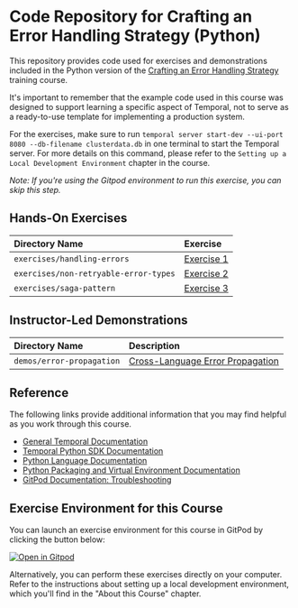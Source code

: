 # Code Repository for Crafting an Error Handling Strategy (Python)

This repository provides code used for exercises and demonstrations
included in the Python version of the [Crafting an Error Handling Strategy](https://learn.temporal.io/courses/crafting-error-strategy)
training course.

It's important to remember that the example code used in this course was designed 
to support learning a specific aspect of Temporal, not to serve as a ready-to-use 
template for implementing a production system.

For the exercises, make sure to run `temporal server start-dev --ui-port 8080 --db-filename clusterdata.db` 
in one terminal to start the Temporal server. For more details on this command,
please refer to the `Setting up a Local Development Environment` chapter in the
course. 

*Note: If you're using the Gitpod environment to run this exercise, you can skip this step.*

## Hands-On Exercises

| Directory Name                           | Exercise                                                    |
| :--------------------------------------- | :---------------------------------------------------------- |
| `exercises/handling-errors`              | [Exercise 1](exercises/handling-errors/README.md)           |
| `exercises/non-retryable-error-types`    | [Exercise 2](exercises/non-retryable-error-types/README.md) |
| `exercises/saga-pattern`        | [Exercise 3](exercises/sagas/README.md)                       |

## Instructor-Led Demonstrations

| Directory Name            | Description                                                         |
| :------------------------ | :------------------------------------------------------------------ |
| `demos/error-propagation` | [Cross-Language Error Propagation](demos/error-propagation/README.md) |

## Reference

The following links provide additional information that you may find helpful as
you work through this course.

- [General Temporal Documentation](https://docs.temporal.io/)
- [Temporal Python SDK Documentation](https://python.temporal.io/)
- [Python Language Documentation](https://docs.python.org/3/)
- [Python Packaging and Virtual Environment Documentation](https://packaging.python.org/en/latest/tutorials/installing-packages/#creating-virtual-environments)
- [GitPod Documentation: Troubleshooting](https://www.gitpod.io/docs/troubleshooting)

## Exercise Environment for this Course

You can launch an exercise environment for this course in GitPod by clicking the
button below:

[![Open in Gitpod](https://gitpod.io/button/open-in-gitpod.svg)](https://gitpod.io/#https://github.com/temporalio/edu-errors-python-code)

Alternatively, you can perform these exercises directly on your computer. Refer 
to the instructions about setting up a local development environment, which you'll 
find in the "About this Course" chapter.
